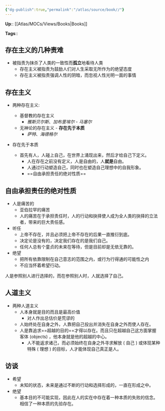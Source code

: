 ```yaml
---
{"dg-publish":true,"permalink":"/atlas/source/book//"}
---
```



**Up**:: [[Atlas/MOCs/Views/Books\|Books]]

**Tags**::

## 存在主义的几种责难

- 被指责为抹杀了人类的一致性而**孤立**地看待人类
	- 存在主义被指责为鼓励人们对人生采取无所作为的绝望态度
	- 存在主义被指责强调人性的阴暗，而忽视人性光明一面的事情

## 存在主义

- 两种存在主义: 
	- 基督教的存在主义
		- *雅斯贝尔斯*、*加布里埃尔 - 马塞尔*
	- 无神论的存在主义 - **存在先于本质**
		- *萨特*、*海德格尔*

- 存在先于本质
	- 首先有人，人碰上自己，在世界上涌现出来，然后才给自己下定义。
		- 人在存在之前没有定义，人是自由的，人**就是**自由。
		- 人通过行动塑造自己，同时也在塑造自己理想中的自我形象。
		- ==自由承担责任的绝对性质==

## 自由承担责任的绝对性质

- 人是痛苦的
	- 亚伯拉罕的痛苦
	- 人的痛苦在于承担责任时，人的行动和抉择使人成为全人类的抉择的立法者，带来的巨大责任感。
- 听任
	- 上帝不存在，并且必须把上帝不存在的后果一直推衍到底。 
	- 决定论是没有的，决定我们存在的是我们自己。
	- 任何人总有个童贞的未来在等待，但是目前却是无依无靠的。
- 绝望
	- 把所有依靠限制在自己意志的范围之内，或行为行得通的可能性之内
	- 不应当怀着希望行动。

人是参照别人进行选择的，而在参照别人时，人就选择了自己。

## 人道主义

- 两种人道主义
	- 人本身就是目的而且是最高价值
		- 对人作出总估价是荒谬的
	- 人始终处在自身之外，人靠把自己投出并消失在自身之外而使人存在。
	- 人是靠追求==超越的目的==才得以存在。而且只在超越自己这方面掌握客体 (objects) ，他本身就是他的超越的中心。
		- 人不能返求诸己，而必须始终在自身之外寻求解放 ( 自己 ) 或体现某种特殊 ( 理想 ) 的目标，人才能体现自己真正是人。

## 访谈

- 希望
    - 未知的状态，未来是通过不断的行动和选择形成的，一直在形成之中。
- 绝望
    - 基本目的不可能实现，因此在人的实在中存在着一种本质的失败的信念。相信了一种本质的先验存在。
